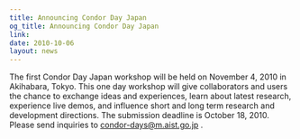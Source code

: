 ```yaml
---
title: Announcing Condor Day Japan
og_title: Announcing Condor Day Japan
link: 
date: 2010-10-06
layout: news
---
```


The first Condor Day Japan workshop will be held on November 4, 2010 in Akihabara, Tokyo. This one day workshop will give collaborators and users the chance to exchange ideas and experiences, learn about latest research, experience live demos, and influence short and long term research and development directions. The submission deadline is October 18, 2010. Please send inquiries to condor-days@m.aist.go.jp .
